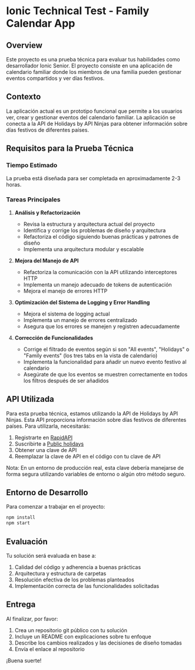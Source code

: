 # Ionic Technical Test - Family Calendar App

## Overview
Este proyecto es una prueba técnica para evaluar tus habilidades como desarrollador Ionic Senior. El proyecto consiste en una aplicación de calendario familiar donde los miembros de una familia pueden gestionar eventos compartidos y ver días festivos.

## Contexto
La aplicación actual es un prototipo funcional que permite a los usuarios ver, crear y gestionar eventos del calendario familiar. La aplicación se conecta a la API de Holidays by API Ninjas para obtener información sobre días festivos de diferentes países.

## Requisitos para la Prueba Técnica

### Tiempo Estimado
La prueba está diseñada para ser completada en aproximadamente 2-3 horas.

### Tareas Principales

1. **Análisis y Refactorización**
   - Revisa la estructura y arquitectura actual del proyecto
   - Identifica y corrige los problemas de diseño y arquitectura
   - Refactoriza el código siguiendo buenas prácticas y patrones de diseño
   - Implementa una arquitectura modular y escalable

2. **Mejora del Manejo de API**
   - Refactoriza la comunicación con la API utilizando interceptores HTTP
   - Implementa un manejo adecuado de tokens de autenticación
   - Mejora el manejo de errores HTTP

3. **Optimización del Sistema de Logging y Error Handling**
   - Mejora el sistema de logging actual
   - Implementa un manejo de errores centralizado
   - Asegura que los errores se manejen y registren adecuadamente

4. **Corrección de Funcionalidades**
   - Corrige el filtrado de eventos según si son "All events", "Holidays" o "Family events" (los tres tabs en la vista de calendario)
   - Implementa la funcionalidad para añadir un nuevo evento festivo al calendario
   - Asegúrate de que los eventos se muestren correctamente en todos los filtros después de ser añadidos

## API Utilizada

Para esta prueba técnica, estamos utilizando la API de Holidays by API Ninjas. Esta API proporciona información sobre días festivos de diferentes países. Para utilizarla, necesitarás:

1. Registrarte en [RapidAPI](https://rapidapi.com/)
2. Suscribirte a [Public holidays](https://rapidapi.com/hefesto-technologies-hefesto-technologies-default/api/public-holidays7)
3. Obtener una clave de API
4. Reemplazar la clave de API en el código con tu clave de API

Nota: En un entorno de producción real, esta clave debería manejarse de forma segura utilizando variables de entorno o algún otro método seguro.

## Entorno de Desarrollo

Para comenzar a trabajar en el proyecto:

```bash
npm install
npm start
```

## Evaluación
Tu solución será evaluada en base a:
1. Calidad del código y adherencia a buenas prácticas
2. Arquitectura y estructura de carpetas
3. Resolución efectiva de los problemas planteados
4. Implementación correcta de las funcionalidades solicitadas

## Entrega
Al finalizar, por favor:
1. Crea un repositorio git público con tu solución
2. Incluye un README con explicaciones sobre tu enfoque
3. Describe los cambios realizados y las decisiones de diseño tomadas
4. Envía el enlace al repositorio

¡Buena suerte!
